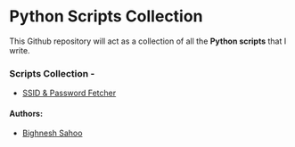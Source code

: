 # Python Scripts Collection
This Github repository will act as a collection of all the **Python scripts** that I write.

### Scripts Collection -
- [SSID & Password Fetcher](SSID-Password-Fetcher)

#### Authors:
- [Bighnesh Sahoo](https://github.com/bigsbunny)